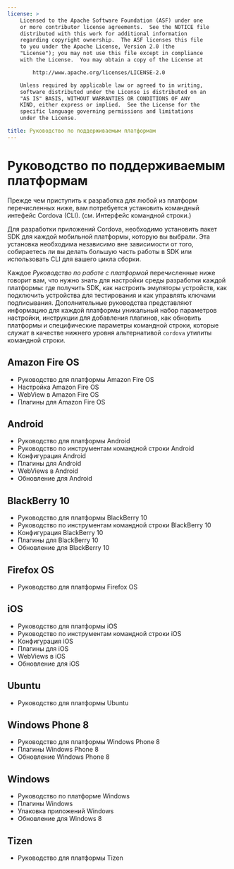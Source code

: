 ```yaml
---
license: >
    Licensed to the Apache Software Foundation (ASF) under one
    or more contributor license agreements.  See the NOTICE file
    distributed with this work for additional information
    regarding copyright ownership.  The ASF licenses this file
    to you under the Apache License, Version 2.0 (the
    "License"); you may not use this file except in compliance
    with the License.  You may obtain a copy of the License at

        http://www.apache.org/licenses/LICENSE-2.0

    Unless required by applicable law or agreed to in writing,
    software distributed under the License is distributed on an
    "AS IS" BASIS, WITHOUT WARRANTIES OR CONDITIONS OF ANY
    KIND, either express or implied.  See the License for the
    specific language governing permissions and limitations
    under the License.

title: Руководство по поддерживаемым платформам
---
```


# Руководство по поддерживаемым платформам

Прежде чем приступить к разработка для любой из платформ перечисленных ниже, вам потребуется установить командный интефейс Cordova (CLI). (см. Интерфейс командной строки.)

Для разработки приложений Cordova, необходимо установить пакет SDK для каждой мобильной платформы, которую вы выбрали. Эта установка необходима независимо вне зависимости от того, собираетесь ли вы делать большую часть работы в SDK или использовать CLI для вашего цикла сборки.

Каждое *Руководство по работе с платформой* перечисленные ниже говорит вам, что нужно знать для настройки среды разработки каждой платформы: где получить SDK, как настроить эмуляторы устройств, как подключить устройства для тестирования и как управлять ключами подписывания. Дополнительные руководства представляют информацию для каждой платформы уникальный набор параметров настройки, инструкции для добавления плагинов, как обновить платформы и специфические параметры командной строки, которые служат в качестве нижнего уровня альтернативой `cordova` утилиты командной строки.

## Amazon Fire OS

*   Руководство для платформы Amazon Fire OS
*   Настройка Amazon Fire OS
*   WebView в Amazon Fire OS
*   Плагины для Amazon Fire OS

## Android

*   Руководство для платформы Android
*   Руководство по инструментам командной строки Android
*   Конфигурация Android
*   Плагины для Android
*   WebViews в Android
*   Обновление для Android

## BlackBerry 10

*   Руководство для платформы BlackBerry 10
*   Руководство по инструментам командной строки BlackBerry 10
*   Конфигурация BlackBerry 10
*   Плагины для BlackBerry 10
*   Обновление для BlackBerry 10

## Firefox OS

*   Руководство для платформы Firefox OS

## iOS

*   Руководство для платформы iOS
*   Руководство по инструментам командной строки iOS
*   Конфигурация iOS
*   Плагины для iOS
*   WebViews в iOS
*   Обновление для iOS

## Ubuntu

*   Руководство для платформы Ubuntu

## Windows Phone 8

*   Руководство для платформы Windows Phone 8
*   Плагины Windows Phone 8
*   Обновление Windows Phone 8

## Windows

*   Руководство по платформе Windows
*   Плагины Windows
*   Упаковка приложений Windows
*   Обновление для Windows 8

## Tizen

*   Руководство для платформы Tizen